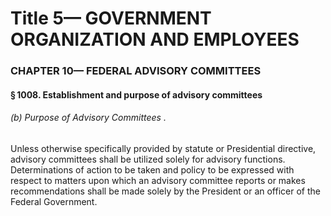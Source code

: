
# Title 5— GOVERNMENT ORGANIZATION AND EMPLOYEES
### CHAPTER 10— FEDERAL ADVISORY COMMITTEES
#### § 1008. Establishment and purpose of advisory committees
###### (b) Purpose of Advisory Committees .

Unless otherwise specifically provided by statute or Presidential directive, advisory committees shall be utilized solely for advisory functions. Determinations of action to be taken and policy to be expressed with respect to matters upon which an advisory committee reports or makes recommendations shall be made solely by the President or an officer of the Federal Government.
